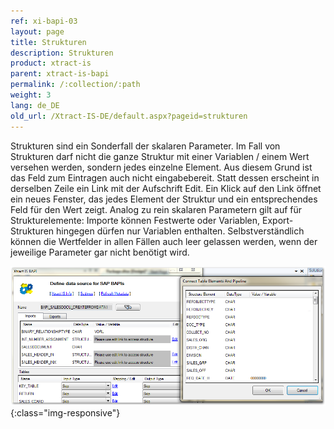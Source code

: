 ```yaml
---
ref: xi-bapi-03
layout: page
title: Strukturen
description: Strukturen
product: xtract-is
parent: xtract-is-bapi
permalink: /:collection/:path
weight: 3
lang: de_DE
old_url: /Xtract-IS-DE/default.aspx?pageid=strukturen
---
```


Strukturen sind ein Sonderfall der skalaren Parameter. Im Fall von Strukturen darf nicht die ganze Struktur mit einer Variablen / einem Wert versehen werden, sondern jedes einzelne Element. Aus diesem Grund ist das Feld zum Eintragen auch nicht eingabebereit. Statt dessen erscheint in derselben Zeile ein Link mit der Aufschrift Edit. Ein Klick auf den Link öffnet ein neues Fenster, das jedes Element der Struktur und ein entsprechendes Feld für den Wert zeigt. Analog zu rein skalaren Parametern gilt auf für Strukturelemente: Importe können Festwerte oder Variablen, Export-Strukturen hingegen dürfen nur Variablen enthalten. Selbstverständlich können die Wertfelder in allen Fällen auch leer gelassen werden, wenn der jeweilige Parameter gar nicht benötigt wird.

![BAPI-Structures](/img/content/BAPI-Structures.png){:class="img-responsive"}